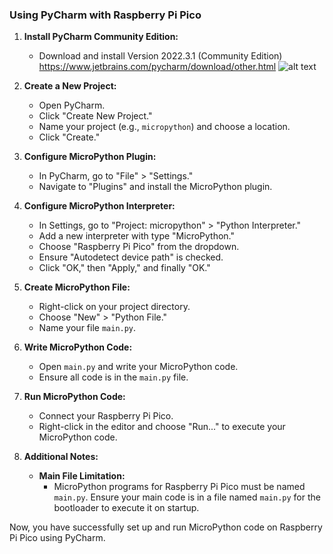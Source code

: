 ### Using PyCharm with Raspberry Pi Pico

1. **Install PyCharm Community Edition:**
   - Download and install Version 2022.3.1 (Community Edition) https://www.jetbrains.com/pycharm/download/other.html
  ![alt text]([[https://github.com/[username]/[reponame]/blob/[branch]/image.jpg?raw=true](https://github.com/mjtroniks/Mojobot/tree/21e5142747f05f468f1516380a858ff8ceec3c32/Images)](https://github.com/mjtroniks/Mojobot/blob/master/Images/Pycharm_version.PNG))

2. **Create a New Project:**
   - Open PyCharm.
   - Click "Create New Project."
   - Name your project (e.g., `micropython`) and choose a location.
   - Click "Create."

3. **Configure MicroPython Plugin:**
   - In PyCharm, go to "File" > "Settings."
   - Navigate to "Plugins" and install the MicroPython plugin.

4. **Configure MicroPython Interpreter:**
   - In Settings, go to "Project: micropython" > "Python Interpreter."
   - Add a new interpreter with type "MicroPython."
   - Choose "Raspberry Pi Pico" from the dropdown.
   - Ensure "Autodetect device path" is checked.
   - Click "OK," then "Apply," and finally "OK."

5. **Create MicroPython File:**
   - Right-click on your project directory.
   - Choose "New" > "Python File."
   - Name your file `main.py`.

6. **Write MicroPython Code:**
   - Open `main.py` and write your MicroPython code.
   - Ensure all code is in the `main.py` file.

7. **Run MicroPython Code:**
   - Connect your Raspberry Pi Pico.
   - Right-click in the editor and choose "Run..." to execute your MicroPython code.

8. **Additional Notes:**
   - **Main File Limitation:**
     - MicroPython programs for Raspberry Pi Pico must be named `main.py`. Ensure your main code is in a file named `main.py` for the bootloader to execute it on startup.

Now, you have successfully set up and run MicroPython code on Raspberry Pi Pico using PyCharm.
